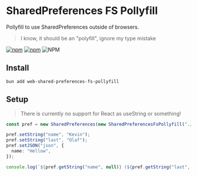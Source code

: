 # SharedPreferences FS Pollyfill

Pollyfill to use SharedPreferences outside of browsers.

> I know, it should be an "polyfill", ignore my type mistake

[![npm](https://img.shields.io/npm/v/web-shared-preferences-fs-pollyfill.svg)](https://www.npmjs.com/package/web-shared-preferences-fs-pollyfill)
[![npm](https://img.shields.io/npm/dt/web-shared-preferences-fs-pollyfill.svg)](https://www.npmjs.com/package/web-shared-preferences-fs-pollyfill)
![NPM](https://img.shields.io/npm/l/web-shared-preferences-fs-pollyfill)

## Install

```shell
bun add web-shared-preferences-fs-pollyfill
```

## Setup

> There is currently no support for React as useString or something!

```ts
const pref = new SharedPreferences(new SharedPreferencesFsPollyfill("./local.json"));

pref.setString("name", "Kevin");
pref.setString("last", "Olaf");
pref.setJSON("json", {
  name: "Hellow",
});

console.log(`${pref.getString("name", null)} (${pref.getString("last", "")})`);
```
